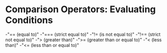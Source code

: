 # Comparison Operators: Evaluating Conditions

-"== (equal to)"
-"=== (strict equal to)"
-"!= (is not equal to)"
-"!== (strict not equal to)"
-"> (greater than)"
-">= (greater than or equal to)"
-"< (less than)"
-"<= (less than or equal to)"